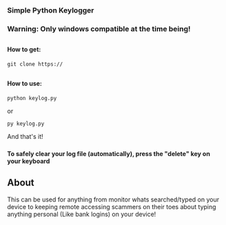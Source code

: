 ### Simple Python Keylogger
### Warning: Only windows compatible at the time being!
##
#### How to get:
```
git clone https://
````
## 
#### How to use:
```
python keylog.py
```
or
```
py keylog.py
```
And that's it!

###
#### To safely clear your log file (automatically), press the "delete" key on your keyboard
##
## About
This can be used for anything from monitor whats searched/typed on your device to keeping remote accessing scammers on their toes about typing anything personal (Like bank logins) on your device! 
